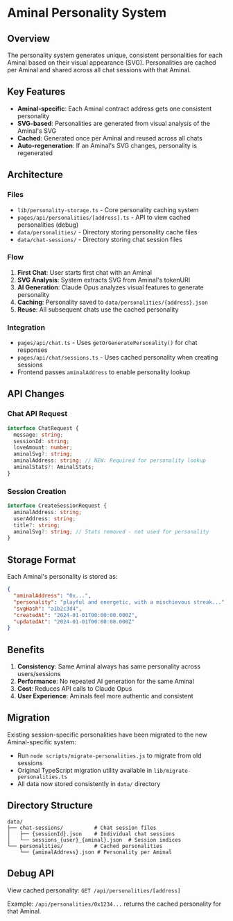 # Aminal Personality System

## Overview

The personality system generates unique, consistent personalities for each Aminal based on their visual appearance (SVG). Personalities are cached per Aminal and shared across all chat sessions with that Aminal.

## Key Features

- **Aminal-specific**: Each Aminal contract address gets one consistent personality
- **SVG-based**: Personalities are generated from visual analysis of the Aminal's SVG
- **Cached**: Generated once per Aminal and reused across all chats
- **Auto-regeneration**: If an Aminal's SVG changes, personality is regenerated

## Architecture

### Files

- `lib/personality-storage.ts` - Core personality caching system
- `pages/api/personalities/[address].ts` - API to view cached personalities (debug)
- `data/personalities/` - Directory storing personality cache files
- `data/chat-sessions/` - Directory storing chat session files

### Flow

1. **First Chat**: User starts first chat with an Aminal
2. **SVG Analysis**: System extracts SVG from Aminal's tokenURI
3. **AI Generation**: Claude Opus analyzes visual features to generate personality
4. **Caching**: Personality saved to `data/personalities/{address}.json`
5. **Reuse**: All subsequent chats use the cached personality

### Integration

- `pages/api/chat.ts` - Uses `getOrGeneratePersonality()` for chat responses
- `pages/api/chat/sessions.ts` - Uses cached personality when creating sessions
- Frontend passes `aminalAddress` to enable personality lookup

## API Changes

### Chat API Request
```typescript
interface ChatRequest {
  message: string;
  sessionId: string;
  loveAmount: number;
  aminalSvg?: string;
  aminalAddress: string; // NEW: Required for personality lookup
  aminalStats?: AminalStats;
}
```

### Session Creation
```typescript
interface CreateSessionRequest {
  aminalAddress: string;
  userAddress: string;
  title?: string;
  aminalSvg?: string; // Stats removed - not used for personality
}
```

## Storage Format

Each Aminal's personality is stored as:

```json
{
  "aminalAddress": "0x...",
  "personality": "playful and energetic, with a mischievous streak...",
  "svgHash": "a1b2c3d4",
  "createdAt": "2024-01-01T00:00:00.000Z",
  "updatedAt": "2024-01-01T00:00:00.000Z"
}
```

## Benefits

1. **Consistency**: Same Aminal always has same personality across users/sessions
2. **Performance**: No repeated AI generation for the same Aminal
3. **Cost**: Reduces API calls to Claude Opus
4. **User Experience**: Aminals feel more authentic and consistent

## Migration

Existing session-specific personalities have been migrated to the new Aminal-specific system:
- Run `node scripts/migrate-personalities.js` to migrate from old sessions
- Original TypeScript migration utility available in `lib/migrate-personalities.ts`
- All data now stored consistently in `data/` directory

## Directory Structure

```
data/
├── chat-sessions/          # Chat session files
│   ├── {sessionId}.json    # Individual chat sessions
│   └── sessions_{user}_{aminal}.json  # Session indices
└── personalities/          # Cached personalities
    └── {aminalAddress}.json # Personality per Aminal
```

## Debug API

View cached personality: `GET /api/personalities/[address]`

Example: `/api/personalities/0x1234...` returns the cached personality for that Aminal.